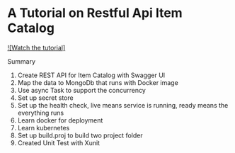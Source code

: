 # A Tutorial on Restful Api Item Catalog

[![Watch the tutorial]](https://www.youtube.com/watch?v=ZXdFisA_hOY&t=3160s)

Summary
1. Create REST API for Item Catalog with Swagger UI
2. Map the data to MongoDb that runs with Docker image
3. Use async Task to support the concurrency
4. Set up secret store
5. Set up the health check, live means service is running, ready means the everything runs
6. Learn docker for deployment 
7. Learn kubernetes
8. Set up build.proj to build two project folder
9. Created Unit Test with Xunit